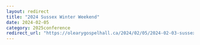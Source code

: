 ```yaml
---
layout: redirect
title: "2024 Sussex Winter Weekend"
date: 2024-02-05
category: 2025conference
redirect_url: "https://olearygospelhall.ca/2024/02/05/2024-02-03-sussex-winter-weekend/"
---
```



